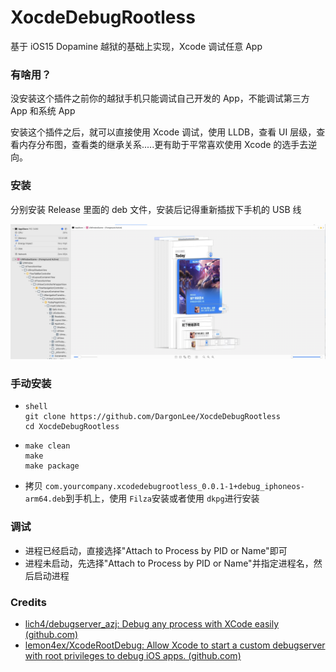 # XocdeDebugRootless

基于 iOS15 Dopamine 越狱的基础上实现，Xcode 调试任意 App

### 有啥用？

没安装这个插件之前你的越狱手机只能调试自己开发的 App，不能调试第三方 App 和系统 App

安装这个插件之后，就可以直接使用 Xcode 调试，使用 LLDB，查看 UI 层级，查看内存分布图，查看类的继承关系.....更有助于平常喜欢使用 Xcode 的选手去逆向。

### 安装

分别安装 Release 里面的 deb 文件，安装后记得重新插拔下手机的 USB 线

![](screenshot.jpg)

### 手动安装

- ```shell
  shell
  git clone https://github.com/DargonLee/XocdeDebugRootless
  cd XocdeDebugRootless
  ```
- ```shell
  make clean
  make
  make package
  ```
- 拷贝 `com.yourcompany.xcodedebugrootless_0.0.1-1+debug_iphoneos-arm64.deb`到手机上，使用 `Filza`安装或者使用 `dkpg`进行安装

### 调试

- 进程已经启动，直接选择"Attach to Process by PID or Name"即可
- 进程未启动，先选择"Attach to Process by PID or Name"并指定进程名，然后启动进程

### Credits

- [lich4/debugserver_azj: Debug any process with XCode easily (github.com)](https://github.com/lich4/debugserver_azj)
- [lemon4ex/XcodeRootDebug: Allow Xcode to start a custom debugserver with root privileges to debug iOS apps. (github.com)](https://github.com/lemon4ex/XcodeRootDebug)
